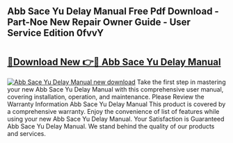 ## Abb Sace Yu Delay Manual Free Pdf Download - Part-Noe New Repair Owner Guide - User Service Edition 0fvvY

# <h2><a href="http://cf2245.oget.top/?id=Abb+Sace+Yu+Delay+Manual">🔗Download New 👉🔴 Abb Sace Yu Delay Manual</a></h2>

[![Abb Sace Yu Delay Manual new download](https://i.imgur.com/5g1atiW.png)](http://cf2245.oget.top/?id=Abb+Sace+Yu+Delay+Manual)
Take the first step in mastering your new Abb Sace Yu Delay Manual with this comprehensive user manual, covering installation, operation, and maintenance. Please Review the Warranty Information Abb Sace Yu Delay Manual This product is covered by a comprehensive warranty. Enjoy the convenience of list of features while using your new Abb Sace Yu Delay Manual. Your Satisfaction is Guaranteed Abb Sace Yu Delay Manual. We stand behind the quality of our products and services.
